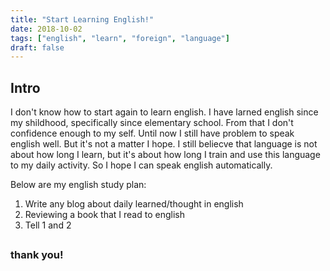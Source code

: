 ```yaml
---
title: "Start Learning English!"
date: 2018-10-02
tags: ["english", "learn", "foreign", "language"]
draft: false
---
```


## Intro

I don't know how to start again to learn english. I have larned english since my shildhood, specifically since elementary school. From that I don't confidence enough to my self. Until now I still have problem to speak english well. 
But it's not a matter I hope. I still beliecve that language is not about how long I learn, but it's about how long I train and use this language to my daily activity. So I hope I can speak english automatically. 

Below are my english study plan:
1. Write any blog about daily learned/thought in english
2. Reviewing a book that I read to english
3. Tell 1 and 2


## 
### thank you!